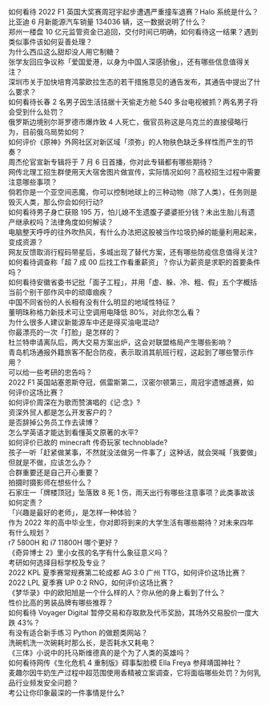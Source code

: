 如何看待 2022 F1 英国大奖赛周冠宇起步遭遇严重撞车退赛？Halo 系统是什么？  
比亚迪 6 月新能源汽车销量 134036 辆，这一数据说明了什么？  
郑州一楼盘 10 亿元监管资金已追回，交付时间已明确，如何看待这一结果？遇到类似事件该如何妥善处理？  
为什么西瓜这么甜却没人用它制糖？  
张学友回应争议称「爱国爱港，以身为中国人深感骄傲」，还有哪些信息值得关注？  
深圳市关于加快培育鸿蒙欧拉生态的若干措施意见的通告发布，其通告中提出了什么要求？  
如何看待长春 2 名男子因生活拮据十天偷走方舱 540 多台电视被抓？两名男子将会受到什么处罚？  
俄罗斯边境别尔哥罗德市爆炸致 4 人死亡，俄官员称这是乌克兰的直接侵略行为，目前俄乌局势如何？  
如何评价《原神》外网社区对新区域「须弥」的人物肤色缺乏多样性而产生的节奏？  
周杰伦官宣新专辑将于 7 月 6 日首播，你对此专辑都有哪些期待？  
网传北理工招生群使用天大宿舍图片做宣传，实际情况如何？高校招生过程中需要注意哪些事项？  
倘若你是一个亚空间恶魔，你可以控制地球上的三种动物（除了人类），任务则是毁灭人类，那么你会如何行动?  
如何看待男子身亡获赔 195 万，怕儿媳不生遗腹子婆婆拒分钱？未出生胎儿有遗产继承权吗？法律角度如何解读？  
电脑整天呼呼的往外吹热风，有什么办法把这股被当作垃圾扔掉的能量利用起来，变成资源？  
网友反馈取消行程码带星后，多城出现了替代方案，还有哪些防疫信息值得关注?  
如何看待调查称「超 7 成 00 后找工作看重薪资」？你认为薪资是求职的首要条件吗？  
如何看待安徽省委书记批「面子工程」，并用「虚、躲、冷、粗、假」五个字概括当前个别干部作风中的顽瘴痼疾？  
中国不同省份的人长相有没有什么明显的地域性特征？  
董明珠称格力新技术可让空调用电降低 80%，对此你怎么看？  
为什么很多人建议新能源车中还是得买油电混动?  
你最漂亮的一次「打脸」是怎样的？  
杜兰特申请离队后，两大交易方案出炉，这会对联盟格局产生哪些影响？  
青岛机场通报外籍旅客不配合防疫，表示取消其航班行程，这起到了哪些警示作用？  
可以给一些考研的忠告吗？  
2022 F1 英国站塞恩斯夺冠，佩雷斯第二，汉密尔顿第三，周冠宇遗憾退赛，如何评价这场比赛？  
如何评价周深在为歌而赞演唱的《记·念》?  
资深外贸人都是怎么开发客户的？  
是否辞掉公务员工作去读博？  
怎么学英语才能达到看懂英文原著的水平?  
如何评价已故的 minecraft 传奇玩家 technoblade?  
孩子一听「赶紧做某事，不然就没法做另一件事了」这种话，就会哭喊「我要做」但就是不做，应该怎么办？  
合群重要还是自己开心重要？  
拍摄时摄影师在想些什么？  
石家庄一「牌楼顶冠」坠落致 8 死 1 伤，雨天出行有哪些注意事项？此类事故该如何定责？  
「兴趣是最好的老师」，是怎样一种体验？  
作为 2022 年的高中毕业生，你对即将到来的大学生活有哪些期待？对未来四年有什么规划？  
r7 5800H 和 i7 11800H 哪个更好？  
《奇异博士 2》里小女孩的名字有什么象征意义吗？  
考研如何选择目标学校及专业？  
2022 KPL 夏季赛常规赛第二轮成都 AG 3:0 广州 TTG，如何评价这场比赛？  
2022 LPL 夏季赛 UP 0:2 RNG，如何评价这场比赛？  
《梦华录》中的欧阳旭是一个什么样的人？你从他的身上看到了什么？  
性价比高的男装品牌有哪些推荐？  
如何看待 Voyager Digital 暂停交易和存取款及代币奖励，其场外交易股价一度大跌 43%？  
有没有适合新手练习 Python 的做题类网站？  
洗碗机洗一次碗耗时那么长，是否耗水又耗电？  
《三体》小说中的托马斯维德真的是个为了人类的英雄吗？  
如何看待网传《生化危机 4 重制版》碍事梨脸模 Ella Freya 参拜靖国神社？  
麦趣尔因牛奶生产过程中超范围使用香精被立案调查，它将面临哪些处罚？为何乳品行业频发安全问题？  
考公让你印象最深的一件事情是什么?  
